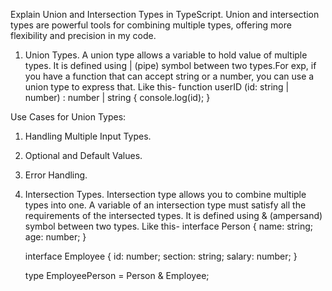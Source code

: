 Explain Union and Intersection Types in TypeScript.
Union and intersection types are powerful tools for combining multiple types, 
offering more flexibility and precision in my code.
 1. Union Types.
    A union type allows a variable to hold value of multiple types. 
    It is defined using | (pipe) symbol between two types.For exp, if you have a 
    function that can accept string or a number, you can use a union type to express
    that.
    Like this-  function userID (id: string | number) : number | string {
                    console.log(id);
                }

   Use Cases for Union Types: 
   1. Handling Multiple Input Types.
   2. Optional and Default Values.
   3. Error Handling.

 2. Intersection Types.
    Intersection type allows you to combine multiple types into one. A variable of 
    an intersection type must satisfy all the requirements of the intersected types.
    It is defined using & (ampersand) symbol between two types.
    Like this- 
     interface Person {
        name: string;
        age: number;
    }

    interface Employee {
        id: number;
        section: string;
        salary: number;
    }
    
    type EmployeePerson = Person & Employee;

